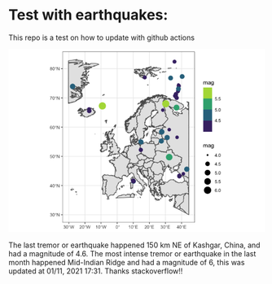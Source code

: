 <!-- README.md is generated from README.Rmd. Please edit that file -->

Test with earthquakes:
======================

This repo is a test on how to update with github actions

![](man/figures/README-unnamed-chunk-2-1.png)

The last tremor or earthquake happened 150 km NE of Kashgar, China, and
had a magnitude of 4.6. The most intense tremor or earthquake in the
last month happened Mid-Indian Ridge and had a magnitude of 6, this was
updated at 01/11, 2021 17:31. Thanks stackoverflow!!
